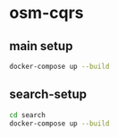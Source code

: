 # osm-cqrs

## main setup

```bash
docker-compose up --build
```

## search-setup

```bash
cd search
docker-compose up --build
```
